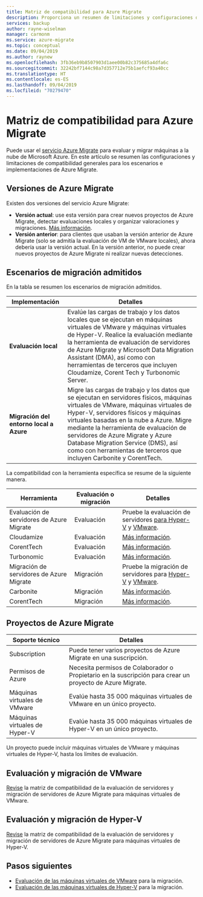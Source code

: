 ```yaml
---
title: Matriz de compatibilidad para Azure Migrate
description: Proporciona un resumen de limitaciones y configuraciones de compatibilidad para el servicio Azure Migrate.
services: backup
author: rayne-wiselman
manager: carmonm
ms.service: azure-migrate
ms.topic: conceptual
ms.date: 09/04/2019
ms.author: raynew
ms.openlocfilehash: 3fb36eb9b8507903d1aee00b82c375685a4dfa6c
ms.sourcegitcommit: 32242bf7144c98a7d357712e75b1aefcf93a40cc
ms.translationtype: HT
ms.contentlocale: es-ES
ms.lasthandoff: 09/04/2019
ms.locfileid: "70279470"
---
```

# <a name="azure-migrate-support-matrix"></a>Matriz de compatibilidad para Azure Migrate

Puede usar el [servicio Azure Migrate](migrate-overview.md) para evaluar y migrar máquinas a la nube de Microsoft Azure. En este artículo se resumen las configuraciones y limitaciones de compatibilidad generales para los escenarios e implementaciones de Azure Migrate.


## <a name="azure-migrate-versions"></a>Versiones de Azure Migrate

Existen dos versiones del servicio Azure Migrate:

- **Versión actual**: use esta versión para crear nuevos proyectos de Azure Migrate, detectar evaluaciones locales y organizar valoraciones y migraciones. [Más información](whats-new.md#azure-migrate-new-version).
- **Versión anterior**: para clientes que usaban la versión anterior de Azure Migrate (solo se admitía la evaluación de VM de VMware locales), ahora debería usar la versión actual. En la versión anterior, no puede crear nuevos proyectos de Azure Migrate ni realizar nuevas detecciones.

## <a name="supported-migration-scenarios"></a>Escenarios de migración admitidos

En la tabla se resumen los escenarios de migración admitidos.

**Implementación** | **Detalles** 
--- | --- 
**Evaluación local** | Evalúe las cargas de trabajo y los datos locales que se ejecutan en máquinas virtuales de VMware y máquinas virtuales de Hyper-V. Realice la evaluación mediante la herramienta de evaluación de servidores de Azure Migrate y Microsoft Data Migration Assistant (DMA), así como con herramientas de terceros que incluyen Cloudamize, Corent Tech y Turbonomic Server.
**Migración del entorno local a Azure** | Migre las cargas de trabajo y los datos que se ejecutan en servidores físicos, máquinas virtuales de VMware, máquinas virtuales de Hyper-V, servidores físicos y máquinas virtuales basadas en la nube a Azure. Migre mediante la herramienta de evaluación de servidores de Azure Migrate y Azure Database Migration Service (DMS), así como con herramientas de terceros que incluyen Carbonite y CorentTech.

La compatibilidad con la herramienta específica se resume de la siguiente manera.

**Herramienta** | **Evaluación o migración** | **Detalles**
--- | --- | ---
Evaluación de servidores de Azure Migrate | Evaluación | Pruebe la evaluación de servidores [para Hyper-V](tutorial-prepare-hyper-v.md) y [VMware](tutorial-prepare-vmware.md).
Cloudamize | Evaluación | [Más información](https://www.cloudamize.com/platform#tab-0).
CorentTech | Evaluación | [Más información](https://www.corenttech.com/).
Turbonomic | Evaluación | [Más información](https://turbonomic.com/solutions/technologies/azure-cloud/).
Migración de servidores de Azure Migrate | Migración | Pruebe la migración de servidores para [Hyper-V](tutorial-migrate-hyper-v.md) y [VMware](tutorial-migrate-vmware.md).
Carbonite | Migración | [Más información](https://www.carbonite.com/data-protection-resources/resource/Datasheet/carbonite-migrate-for-microsoft-azure).
CorentTech | Migración | [Más información](https://www.corenttech.com/).


## <a name="azure-migrate-projects"></a>Proyectos de Azure Migrate

**Soporte técnico** | **Detalles**
--- | ---
Subscription | Puede tener varios proyectos de Azure Migrate en una suscripción.
Permisos de Azure | Necesita permisos de Colaborador o Propietario en la suscripción para crear un proyecto de Azure Migrate.
Máquinas virtuales de VMware  | Evalúe hasta 35 000 máquinas virtuales de VMware en un único proyecto.
Máquinas virtuales de Hyper-V | Evalúe hasta 35 000 máquinas virtuales de Hyper-V en un único proyecto.

Un proyecto puede incluir máquinas virtuales de VMware y máquinas virtuales de Hyper-V, hasta los límites de evaluación.


## <a name="vmware-assessment-and-migration"></a>Evaluación y migración de VMware

[Revise](migrate-support-matrix-vmware.md) la matriz de compatibilidad de la evaluación de servidores y migración de servidores de Azure Migrate para máquinas virtuales de VMware.

## <a name="hyper-v-assessment-and-migration"></a>Evaluación y migración de Hyper-V

[Revise](migrate-support-matrix-hyper-v.md) la matriz de compatibilidad de la evaluación de servidores y migración de servidores de Azure Migrate para máquinas virtuales de Hyper-V.


## <a name="next-steps"></a>Pasos siguientes

- [Evaluación de las máquinas virtuales de VMware](tutorial-assess-vmware.md) para la migración.
- [Evaluación de las máquinas virtuales de Hyper-V](tutorial-assess-hyper-v.md) para la migración.

